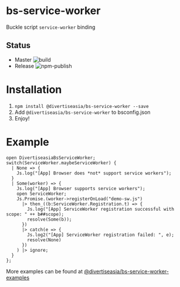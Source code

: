 # bs-service-worker
Buckle script `service-worker` binding

## Status
* Master ![build](https://github.com/DivertiseAsia/bs-service-worker/workflows/build/badge.svg?branch=master)
* Release ![npm-publish](https://github.com/DivertiseAsia/bs-service-worker/workflows/npm-publish/badge.svg?branch=release)

# Installation

1. `npm install @divertiseasia/bs-service-worker --save`
2. Add `@divertiseasia/bs-service-worker` to bsconfig.json
3. Enjoy!

# Example

```
open DivertiseasiaBsServiceWorker;
switch(ServiceWorker.maybeServiceWorker) {
  | None => {
    Js.log("[App] Browser does *not* support service workers");
  }
  | Some(worker) => {
    Js.log("[App] Browser supports service workers");
    open ServiceWorker;
    Js.Promise.(worker->registerOnLoad("demo-sw.js")
      |> then_((b:ServiceWorker.Registration.t) => {
        Js.log("[App] ServiceWorker registration successful with scope: " ++ b##scope);
        resolve(Some(b));
      })
      |> catch(e => {
        Js.log2("[App] ServiceWorker registration failed: ", e);
        resolve(None)
      })
    ) |> ignore;
  }
};
```

More examples can be found at [@divertiseasia/bs-service-worker-examples](https://github.com/DivertiseAsia/bs-service-worker-examples)
